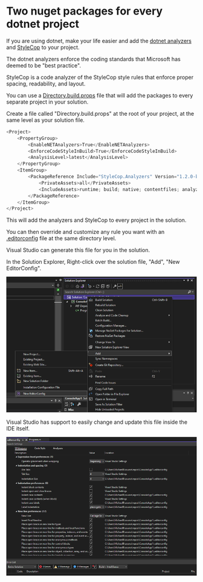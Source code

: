 # Two nuget packages for every dotnet project

If you are using dotnet, make your life easier and add the [dotnet analyzers](https://docs.microsoft.com/en-us/dotnet/framework/code-analyzers) and [StyleCop](https://github.com/DotNetAnalyzers/StyleCopAnalyzers) to your project.

The dotnet analyzers enforce the coding standards that Microsoft has deemed to be "best practice".

StyleCop is a code analyzer of the StyleCop style rules that enforce proper spacing, readability, and layout.

You can use a [Directory.build.props](https://docs.microsoft.com/en-us/visualstudio/msbuild/customize-your-build?view=vs-2022) file that will add the packages to every separate project in your solution.

Create a file called "Directory.build.props" at the root of your project, at the same level as your solution file.

```csharp
<Project>
    <PropertyGroup>
        <EnableNETAnalyzers>True</EnableNETAnalyzers>
        <EnforceCodeStyleInBuild>True</EnforceCodeStyleInBuild>
        <AnalysisLevel>latest</AnalysisLevel>
    </PropertyGroup>
    <ItemGroup>
        <PackageReference Include="StyleCop.Analyzers" Version="1.2.0-beta.376">
            <PrivateAssets>all</PrivateAssets>
            <IncludeAssets>runtime; build; native; contentfiles; analyzers; buildtransitive</IncludeAssets>
        </PackageReference>
    </ItemGroup>
</Project>
```

This will add the analyzers and StyleCop to every project in the solution.

You can then override and customize any rule you want with an [.editorconfig](https://docs.microsoft.com/en-us/visualstudio/ide/create-portable-custom-editor-options?view=vs-2022) file at the same directory level.

Visual Studio can generate this file for you in the solution.

In the Solution Explorer, Right-click over the solution file, "Add", "New EditorConfig".

![EditorConfig](editorconfig.png)

Visual Studio has support to easily change and update this file inside the IDE itself.

![VisualStudio](vssupport.png)

